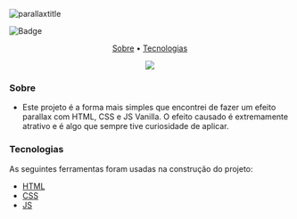 ![parallaxtitle](https://user-images.githubusercontent.com/28766048/182048912-fe2dede2-e831-4122-8664-431d94cdbc6c.png)


![Badge](https://img.shields.io/github/followers/GustavoLSantos?style=social"/)


<p align="center">
 <a href="#sobre">Sobre</a> •
 <a href="#tecnologias">Tecnologias</a> 
</p>

<p align="center">
  <img src="https://user-images.githubusercontent.com/28766048/182048642-3bdefe30-5971-43dc-8674-101756e332e0.gif" />
</p>

### Sobre
 - Este projeto é a forma mais simples que encontrei de fazer um efeito parallax com HTML, CSS e JS Vanilla. O efeito causado é extremamente atrativo e é algo que sempre tive curiosidade de aplicar.

### Tecnologias

As seguintes ferramentas foram usadas na construção do projeto:

- [HTML](https://developer.mozilla.org/pt-BR/docs/Web/HTML)
- [CSS](https://developer.mozilla.org/pt-BR/docs/Web/CSS)
- [JS](https://developer.mozilla.org/pt-BR/docs/Web/JavaScript)
